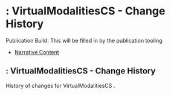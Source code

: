 # : VirtualModalitiesCS - Change History

Publication Build: This will be filled in by the publication tooling

* [Narrative Content](CodeSystem-VirtualModalitiesCS.html)

## : VirtualModalitiesCS - Change History

History of changes for VirtualModalitiesCS .